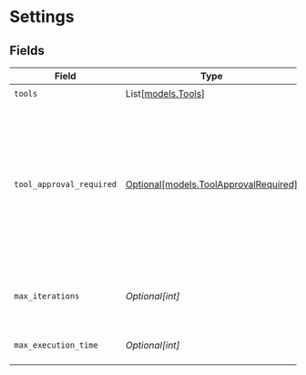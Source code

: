 # Settings


## Fields

| Field                                                                                                                                                                                                                           | Type                                                                                                                                                                                                                            | Required                                                                                                                                                                                                                        | Description                                                                                                                                                                                                                     |
| ------------------------------------------------------------------------------------------------------------------------------------------------------------------------------------------------------------------------------- | ------------------------------------------------------------------------------------------------------------------------------------------------------------------------------------------------------------------------------- | ------------------------------------------------------------------------------------------------------------------------------------------------------------------------------------------------------------------------------- | ------------------------------------------------------------------------------------------------------------------------------------------------------------------------------------------------------------------------------- |
| `tools`                                                                                                                                                                                                                         | List[[models.Tools](../models/tools.md)]                                                                                                                                                                                        | :heavy_check_mark:                                                                                                                                                                                                              | N/A                                                                                                                                                                                                                             |
| `tool_approval_required`                                                                                                                                                                                                        | [Optional[models.ToolApprovalRequired]](../models/toolapprovalrequired.md)                                                                                                                                                      | :heavy_minus_sign:                                                                                                                                                                                                              | If all, the agent will require approval for all tools. If respect_tool, the agent will require approval for tools that have the requires_approval flag set to true. If none, the agent will not require approval for any tools. |
| `max_iterations`                                                                                                                                                                                                                | *Optional[int]*                                                                                                                                                                                                                 | :heavy_minus_sign:                                                                                                                                                                                                              | Maximum iterations before the agent must provide its best answer.                                                                                                                                                               |
| `max_execution_time`                                                                                                                                                                                                            | *Optional[int]*                                                                                                                                                                                                                 | :heavy_minus_sign:                                                                                                                                                                                                              | Maximum time (in seconds) for task execution.                                                                                                                                                                                   |